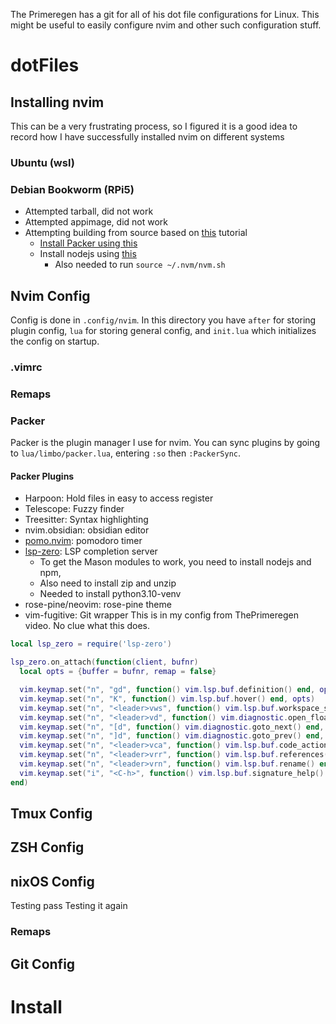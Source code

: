 The Primeregen has a git for all of his dot file configurations for Linux. This might be useful to easily configure nvim and other such configuration stuff.
# dotFiles
## Installing nvim
This can be a very frustrating process, so I figured it is a good idea to record how I have successfully installed nvim on different systems
### Ubuntu (wsl)
### Debian Bookworm (RPi5)
- Attempted tarball, did not work
- Attempted appimage, did not work
- Attempting building from source based on [this](https://forums.raspberrypi.com/viewtopic.php?t=367119) tutorial
  - [Install Packer using this](https://github.com/wbthomason/packer.nvim?tab=readme-ov-file#quickstart)
  - Install nodejs using [this](https://nodejs.org/en/download/package-manager)
    - Also needed to run `source ~/.nvm/nvm.sh`
## Nvim Config
Config is done in `.config/nvim`. In this directory you have `after` for storing plugin config, `lua` for storing general config, and `init.lua` which initializes the config on startup.
### .vimrc
### Remaps
### Packer 
Packer is the plugin manager I use for nvim. You can sync plugins by going to `lua/limbo/packer.lua`, entering `:so` then `:PackerSync`.
#### Packer Plugins
- Harpoon: Hold files in easy to access register
- Telescope: Fuzzy finder
- Treesitter: Syntax highlighting
- nvim.obsidian: obsidian editor 
- [pomo.nvim](https://github.com/epwalsh/pomo.nvim): pomodoro timer
- [lsp-zero](https://github.com/VonHeikemen/lsp-zero.nvim): LSP completion server
	- To get the Mason modules to work, you need to install nodejs and npm,
	- Also need to install zip and unzip
	- Needed to install python3.10-venv
- rose-pine/neovim: rose-pine theme
- vim-fugitive: Git wrapper 
This is in my config from ThePrimeregen video. No clue what this does.
```lua
local lsp_zero = require('lsp-zero')

lsp_zero.on_attach(function(client, bufnr)
  local opts = {buffer = bufnr, remap = false}

  vim.keymap.set("n", "gd", function() vim.lsp.buf.definition() end, opts)
  vim.keymap.set("n", "K", function() vim.lsp.buf.hover() end, opts)
  vim.keymap.set("n", "<leader>vws", function() vim.lsp.buf.workspace_symbol() end, opts)
  vim.keymap.set("n", "<leader>vd", function() vim.diagnostic.open_float() end, opts)
  vim.keymap.set("n", "[d", function() vim.diagnostic.goto_next() end, opts)
  vim.keymap.set("n", "]d", function() vim.diagnostic.goto_prev() end, opts)
  vim.keymap.set("n", "<leader>vca", function() vim.lsp.buf.code_action() end, opts)
  vim.keymap.set("n", "<leader>vrr", function() vim.lsp.buf.references() end, opts)
  vim.keymap.set("n", "<leader>vrn", function() vim.lsp.buf.rename() end, opts)
  vim.keymap.set("i", "<C-h>", function() vim.lsp.buf.signature_help() end, opts)
end)
```
## Tmux Config
## ZSH Config
## nixOS Config
Testing pass
Testing it again
### Remaps
## Git Config
# Install
